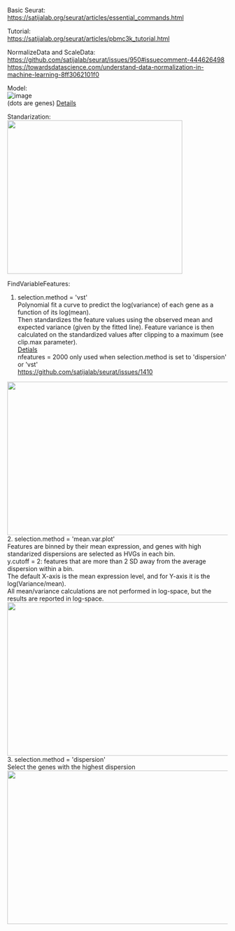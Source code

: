 Basic Seurat: <br>
https://satijalab.org/seurat/articles/essential_commands.html

Tutorial: <br>
https://satijalab.org/seurat/articles/pbmc3k_tutorial.html

NormalizeData and ScaleData: <br>
https://github.com/satijalab/seurat/issues/950#issuecomment-444626498 <br>
https://towardsdatascience.com/understand-data-normalization-in-machine-learning-8ff3062101f0

Model:  <br>
![image](https://user-images.githubusercontent.com/77600778/121617000-a5427d00-ca29-11eb-9e7d-b7d5ad3d3507.png) <br>
(dots are genes) [Details](https://www.nature.com/articles/nmeth.2930/figures/2)

Standarization: <br>
<img src="https://user-images.githubusercontent.com/77600778/120001621-9673b900-bf99-11eb-873d-da6c0e5a9fb9.png" width="400" height="350">

FindVariableFeatures:<br>
1. selection.method = 'vst'<br>
Polynomial fit a curve to predict the log(variance) of each gene as a function of its log(mean). <br>
Then standardizes the feature values using the observed mean and expected variance (given by the fitted line). Feature variance is then calculated on the standardized values after clipping to a maximum (see clip.max parameter). <br>
[Detials](https://doi.org/10.1016/j.cell.2019.05.031) <br>
nfeatures = 2000 only used when selection.method is set to 'dispersion' or 'vst' <br>
https://github.com/satijalab/seurat/issues/1410 <br>
<img src="https://user-images.githubusercontent.com/77600778/121581966-149d7a00-c9f4-11eb-918a-bda02186c318.png" width="550" height="350">
2. selection.method = 'mean.var.plot'<br>
Features are binned by their mean expression, and genes with high standarized dispersions are selected as HVGs in each bin. <br>
y.cutoff = 2: features that are more than 2 SD away from the average dispersion within a bin. <br>
The default X-axis is the mean expression level, and for Y-axis it is the log(Variance/mean). <br>
All mean/variance calculations are not performed in log-space, but the results are reported in log-space. <br>
<img src="https://user-images.githubusercontent.com/77600778/121582022-22eb9600-c9f4-11eb-926d-79e4ad44e07a.png" width="550" height="350">
3. selection.method = 'dispersion'<br>
Select the genes with the highest dispersion <br>
<img src="https://user-images.githubusercontent.com/77600778/121582036-2717b380-c9f4-11eb-9ac6-1e452a84d7e2.png" width="550" height="350">


